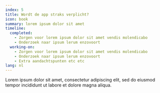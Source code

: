 ```yaml
---
index: 5
title: Wordt de app straks verplicht?
icon: book
summary: lorem ipsum dolor sit amet
timeline:
  completed:
    - Zorgen voor lorem ipsum dolor sit amet vendis molendicabo
    - Onderzoek naar ipsum lerum enzovoort
  working-on:
    - Zorgen voor lorem ipsum dolor sit amet vendis molendicabo
    - Onderzoek naar ipsum lerum enzovoort
    - Extra aandachtspunten etc etc
lang: nl
---
```

Lorem ipsum dolor sit amet, consectetur adipiscing elit, sed do eiusmod tempor incididunt ut labore et dolore magna aliqua.

